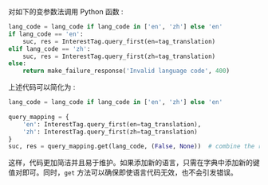 对如下的变参数法调用 Python 函数 : 
```python 
lang_code = lang_code if lang_code in ['en', 'zh'] else 'en' 
if lang_code == 'en': 
	suc, res = InterestTag.query_first(en=tag_translation) 
elif lang_code == 'zh': 
	suc, res = InterestTag.query_first(zh=tag_translation) 
else: 
	return make_failure_response('Invalid language code', 400)
```

上述代码可以简化为 : 
```python
lang_code = lang_code if lang_code in ['en', 'zh'] else 'en'  
  
query_mapping = {  
    'en': InterestTag.query_first(en=tag_translation),  
    'zh': InterestTag.query_first(zh=tag_translation)  
}  
suc, res = query_mapping.get(lang_code, (False, None))  # combine the request together
```

这样，代码更加简洁并且易于维护。如果添加新的语言，只需在字典中添加新的键值对即可。同时，`get` 方法可以确保即使语言代码无效，也不会引发错误。
